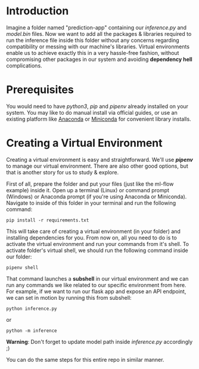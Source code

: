 # Introduction
Imagine a folder named "prediction-app" containing our _inference&#46;py_ and _model&#46;bin_ files. Now we want to add all the packages & libraries required to run the inference file inside this folder without any concerns regarding compatibility or messing with our machine's libraries. Virtual environments enable us to achieve exactly this in a very hassle-free fashion, without compromising other packages in our system and avoiding __dependency hell__ complications.


# Prerequisites
You would need to have _python3_, _pip_ and _pipenv_ already installed on your system. You may like to do manual install via official guides, or use an existing platform like [Anaconda](https://www.anaconda.com) or [Miniconda](https://docs.conda.io/en/latest/miniconda.html) for convenient library installs.


# Creating a Virtual Environment
Creating a virtual environment is easy and straightforward. We'll use __*pipenv*__ to manage our virtual environment. There are also other good options, but that is another story for us to study & explore.

First of all, prepare the folder and put your files (just like the ml-flow example) inside it. Open up a terminal (Linux) or command prompt (Windows) or Anaconda prompt (if you're using Anaconda or Miniconda).
Navigate to inside of this folder in your terminal and run the following command:
```
pip install -r requirements.txt
```

This will take care of creating a virtual environment (in your folder) and installing dependencies for you.
From now on, all you need to do is to activate the virtual environment and run your commands from it's shell.
To activate folder's virtual shell, we should run the following command inside our folder:
```
pipenv shell
```

That command launches a __subshell__ in our virtual environment and we can run any commands we like related to our specific environment from here. For example, if we want to run our flask app and expose an API endpoint, we can set in motion by running this from subshell:
```
python inference.py
```
or
```
python -m inference
```
__Warning__: Don't forget to update model path inside _inference&#46;py_ accordingly ;)

You can do the same steps for this entire repo in similar manner.
